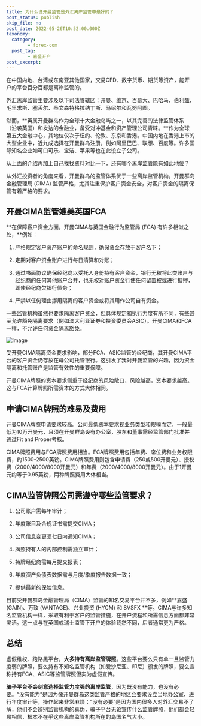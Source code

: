 ```yaml
---
title: 为什么说开曼监管是外汇离岸监管中最好的？
post_status: publish
skip_file: no
post_date: 2022-05-26T10:52:00.000Z
taxonomy:
  category:
        - forex-com
  post_tag:
        - 嘉盛开户
post_excerpt: 
---
```

在中国内地、台湾或东南亚其他国家，交易CFD、数字货币、期货等资产，能开户的平台百分百都是离岸监管的。

外汇离岸监管主要涉及以下司法管辖区：开曼、维京、百慕大、巴哈马、伯利兹、毛里求斯、塞舌尔、圣文森特格拉纳丁斯、马绍尔和瓦努阿图。

然而，**英属开曼群岛作为全球十大金融岛屿之一，以其完善的法律监管体系（沿袭英国）和发达的金融业，备受对冲基金和资产管理公司青睐。**作为全球第五大金融中心，其地位仅次于纽约、伦敦、东京和香港。中国内地在香港上市的大型企业中，近九成选择在开曼群岛注册，例如阿里巴巴、联想、百度等。许多国际知名企业如可口可乐、宝洁、苹果等也在此设立子公司。

从上面的介绍再加上自己找找资料对比一下，还有哪个离岸监管能有如此地位？

从外汇投资者的角度来看，开曼群岛的监管体系优于一些离岸监管机构。开曼群岛金融管理局 (CIMA) 监管严格，尤其注重保护客户资金安全，对客户资金的隔离保管有着严格的要求。

## 开曼CIMA监管媲美英国FCA

**在保障客户资金方面，开曼CIMA与英国金融行为监管局 (FCA) 有许多相似之处，**例如：

1. 严格规定客户资产账户的命名规则，确保资金存放于客户名下；

1. 定期对客户资金账户进行每日清算和对账；

1. 通过书面协议确保经纪商以受托人身份持有客户资金，银行无权将此类账户与经纪商的任何其他账户合并，也无权对账户资金行使任何留置权或进行扣押，即使经纪商欠银行债务；

1. 严禁以任何理由挪用隔离的客户资金或将其用作公司自有资金。

一些监管机构虽然也要求隔离客户资金，但具体规定和执行力度有所不同，有些甚至允许豁免隔离要求（例如澳大利亚证券和投资委员会ASIC）。开曼CIMA和FCA一样，不允许任何资金隔离豁免。

![Image](https://prod-files-secure.s3.us-west-2.amazonaws.com/39ed1227-6d7d-4570-be36-9ccd4a2c4241/bd849744-3fcb-4a37-8312-357962c8f065/image.png?X-Amz-Algorithm=AWS4-HMAC-SHA256&X-Amz-Content-Sha256=UNSIGNED-PAYLOAD&X-Amz-Credential=ASIAZI2LB4667EAONEPX%2F20250719%2Fus-west-2%2Fs3%2Faws4_request&X-Amz-Date=20250719T101344Z&X-Amz-Expires=3600&X-Amz-Security-Token=IQoJb3JpZ2luX2VjEIr%2F%2F%2F%2F%2F%2F%2F%2F%2F%2FwEaCXVzLXdlc3QtMiJHMEUCIQCdbazM8vqTRIDaD3TZU9vTe9MgVEXGOjYBcp2Yp7RipwIgLEfSqA0jpeCEID5SAjKqUCh3VU85u5xa8DKMAMPVWScqiAQIo%2F%2F%2F%2F%2F%2F%2F%2F%2F%2F%2FARAAGgw2Mzc0MjMxODM4MDUiDJlzHc6koagAC4nufCrcAzgzGdlsWIaJV6JlUKvUcvWg43oeTpfABj8dq9mGEc5KWIEcKp1iYBT02wXsT%2Fmif2yvV1OlE5qphZiHYcMMZ2e%2B66opHBcQ9hIrsjSp5fUxY2HntkszbI0vN6et7NVHdoShDGWc9DCWfYLIlYwTygRnb2dLEvE6yGKsYKFo4%2FHznw8zkSA5Qcvou1VDIZ8g0MS7mEXsc1ZQJ2zXamBcAI%2FjRPz8cFcTIcW%2Fz7TpBkWGqA1a0Tis%2BvkvpIVI0dAGXV85S0%2BdWY0LeIll7K1Q9IpSHzzh5BFLNB9T%2BSt9V%2FKbo7kJtI%2BVmXj4ZxkcXGo9sPMcsJqvw1Ca1y%2BqWVknLcInaWiPZIjoUc%2Fh4cHpmzipEPWqkGDZFnE%2Fp53F3cCSHc0ybnIE%2FF775uQ%2FIsrk7uWke2PYvl%2FkXEOUECWCnPgpwqI8sSbleDhNOTFuq7dPwu0qee55kDXe3OVYQuNH5s3CByl5%2BbVkjLwpp8X9mdtdWH32J4gNRGdDRI3Thld1rLOKP7s805uR7wwwB4V3Ns6rjskAs5KPJ1ii16CvKFA6v4TAaxOgzq0rpEsFI1GyOiUIjuTtb6KIWjPMHHn3oR9XCB7TuvAQlqTvCfMpMqFOO0WBE%2B8dmngSAXrtMK3Q7cMGOqUBQ9923%2BDDVHh0lwPaHSGqLiHjcGdhJsc6XBw8WYMT4zEdLJa77AhWAuQZyy4cRk%2B0NkP72ac%2FmG6y3pyp%2FS40yYgufssrnp8x2VhWj5%2BRNePlvQ7Pfms8yVHSz2XVUFUkJTjfF6fiXZv3%2FrLUiF3vmTjdXbO9hF90Q8UVWdFWNhDAP3%2F8kMTW%2FYZGrMmoW3YJ8G3Ps2ZvVAiz7xFadUBNLTKt2TQ1&X-Amz-Signature=015ecde913603dd018a50e393c33c524286e54a77d0f82f28c1488a9052b4475&X-Amz-SignedHeaders=host&x-amz-checksum-mode=ENABLED&x-id=GetObject)

受开曼CIMA隔离资金要求影响，部分FCA、ASIC监管的经纪商，其开曼CIMA平台的客户资金仍存放在母公司托管银行。这引发了我对开曼监管的兴趣，因为资金隔离和托管账户是监管有效性的重要保障。

开曼CIMA牌照的资本要求侧重于经纪商的风险敞口，风险越高，资本要求越高。这与FCA计算牌照所需资本的方式大体相同。

## **申请CIMA牌照的难易及费用**

开曼CIMA牌照申请要求较高。公司最低资本要求视业务类型和规模而定，一般最低为10万开曼元，且须在开曼群岛设有办公室，股东和董事需经监管部门批准并通过Fit and Proper考核。

CIMA牌照费用与FCA牌照费用相当。FCA牌照费用包括年费、席位费和业务权限费，约1500-2500英镑。CIMA牌照费用则包含申请费（250或500开曼元）、授权费（2000/4000/8000开曼元）和年费（2000/4000/8000开曼元）。由于1开曼元约等于0.95英镑，两种牌照费用大体相当。

## CIMA监管牌照公司需遵守哪些监管要求？

1. 公司账户需每年审计；

1. 年度账目及合规证书需提交CIMA；

1. 公司信息变更须七日内通知CIMA；

1. 牌照持有人的内部控制需独立审计；

1. 持牌经纪商需每月提交报表；

1. 年度资产负债表数据需与月度/季度报告数据一致；

1. 提供最新的保险信息。

目前受开曼群岛金融管理局（CIMA）监管的知名交易平台并不多，例如**嘉盛 (GAIN)、万致 (VANTAGE)、兴业投资 (HYCM) 和 SVSFX **等。CIMA与许多知名监管机构一样，采取有利于客户的监管措施，在开户流程和所需信息方面都非常灵活。这一点与在英国或瑞士监管下开户的体验截然不同，后者通常更为严格。

## 总结

虚假维权、跑路黑平台，**大多持有离岸监管牌照**。这些平台要么只有单一且监管力度弱的牌照，要么持有不知名监管机构（如爱沙尼亚、印尼）颁发的牌照，要么宣称持有FCA、ASIC等监管牌照但实为虚假宣传。

**骗子平台不会刻意选择监管力度强的离岸监管**，因为既没有能力，也没有必要。“没有能力”是因为像开曼群岛这类监管严格的地区会要求设立当地办公室、进行年度审计等，操作起来非常麻烦；“没有必要”是因为国内很多人对外汇交易不了解，他们不会辨别监管机构的真伪，骗子平台无论宣传什么监管牌照，他们都会轻易相信，根本不在乎这些离岸监管机构所在的岛国名气大小。